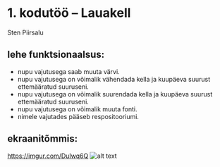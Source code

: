 # 1. kodutöö – Lauakell

Sten Piirsalu

## lehe funktsionaalsus:
* nupu vajutusega saab muuta värvi.
* nupu vajutusega on võimalik vähendada kella ja kuupäeva suurust ettemääratud suuruseni.
* nupu vajutusega on võimalik suurendada kella ja kuupäeva suurust ettemääratud suuruseni.
* nupu vajutusega on võimalik muuta fonti.
* nimele vajutades pääseb respositooriumi.

## ekraanitõmmis: 
https://imgur.com/DuIwq6Q
![alt text](https://imgur.com/DuIwq6Q)

	

    
